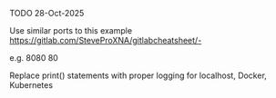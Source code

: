 TODO
28-Oct-2025

Use similar ports to this example
https://gitlab.com/SteveProXNA/gitlabcheatsheet/-

e.g.
8080
80


Replace print() statements with proper logging
for localhost, Docker, Kubernetes